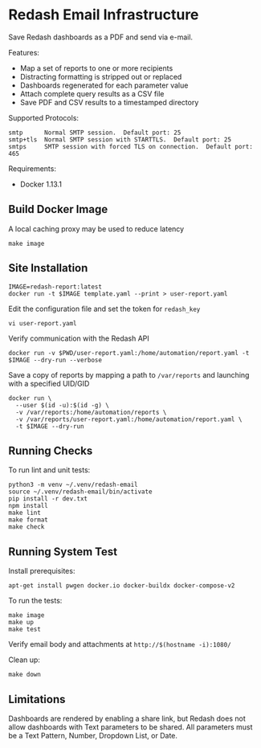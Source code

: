 Redash Email Infrastructure
===========================

Save Redash dashboards as a PDF and send via e-mail.

Features:

* Map a set of reports to one or more recipients
* Distracting formatting is stripped out or replaced
* Dashboards regenerated for each parameter value
* Attach complete query results as a CSV file
* Save PDF and CSV results to a timestamped directory

Supported Protocols:

    smtp      Normal SMTP session.  Default port: 25
    smtp+tls  Normal SMTP session with STARTTLS.  Default port: 25
    smtps     SMTP session with forced TLS on connection.  Default port: 465

Requirements:

* Docker 1.13.1

Build Docker Image
------------------

A local caching proxy may be used to reduce latency

    make image

Site Installation
-----------------

    IMAGE=redash-report:latest
    docker run -t $IMAGE template.yaml --print > user-report.yaml

Edit the configuration file and set the token for `redash_key`

    vi user-report.yaml

Verify communication with the Redash API

    docker run -v $PWD/user-report.yaml:/home/automation/report.yaml -t $IMAGE --dry-run --verbose

Save a copy of reports by mapping a path to `/var/reports` and launching with a
specified UID/GID

    docker run \
      --user $(id -u):$(id -g) \
      -v /var/reports:/home/automation/reports \
      -v /var/reports/user-report.yaml:/home/automation/report.yaml \
      -t $IMAGE --dry-run

Running Checks
--------------

To run lint and unit tests:

    python3 -m venv ~/.venv/redash-email
    source ~/.venv/redash-email/bin/activate
    pip install -r dev.txt
    npm install
    make lint
    make format
    make check

Running System Test
-------------------

Install prerequisites:

    apt-get install pwgen docker.io docker-buildx docker-compose-v2

To run the tests:

    make image
    make up
    make test

Verify email body and attachments at `http://$(hostname -i):1080/`

Clean up:

    make down

Limitations
-----------

Dashboards are rendered by enabling a share link, but Redash does not allow
dashboards with Text parameters to be shared. All parameters must be a Text
Pattern, Number, Dropdown List, or Date.
